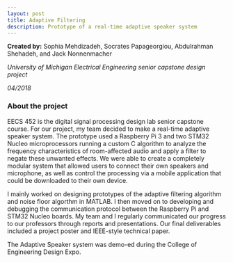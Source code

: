 ```yaml
---
layout: post
title: Adaptive Filtering
description: Prototype of a real-time adaptive speaker system
---
```


**Created by:** Sophia Mehdizadeh, Socrates Papageorgiou, Abdulrahman Shehadeh, and Jack Nonnenmacher

*University of Michigan Electrical Engineering senior capstone design project*

*04/2018*

### About the project ###

EECS 452 is the digital signal processing design lab senior capstone course. For our project, my team decided to make a real-time adaptive speaker system. The prototype used a Raspberry Pi 3 and two STM32 Nucleo microprocessors running a custom C algorithm to analyze the frequency characteristics of room-affected audio and apply a filter to negate these unwanted effects. We were able to create a completely modular system that allowed users to connect their own speakers and microphone, as well as control the processing via a mobile application that could be downloaded to their own device.

I mainly worked on designing prototypes of the adaptive filtering algorithm and noise floor algorthm in MATLAB. I then moved on to developing and debugging the communication protocol between the Raspberry Pi and STM32 Nucleo boards. My team and I regularly communicated our progress to our professors through reports and presentations. Our final deliverables included a project poster and IEEE-style technical paper.

The Adaptive Speaker system was demo-ed during the College of Engineering Design Expo.
